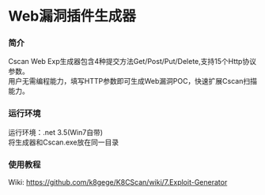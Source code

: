 # Web漏洞插件生成器<br>
### 简介
Cscan Web Exp生成器包含4种提交方法Get/Post/Put/Delete,支持15个Http协议参数。<br>
用户无需编程能力，填写HTTP参数即可生成Web漏洞POC，快速扩展Cscan扫描能力。

### 运行环境<br>
运行环境：.net 3.5(Win7自带)<br>
将生成器和Cscan.exe放在同一目录<br>

### 使用教程
Wiki: https://github.com/k8gege/K8CScan/wiki/7.Exploit-Generator
